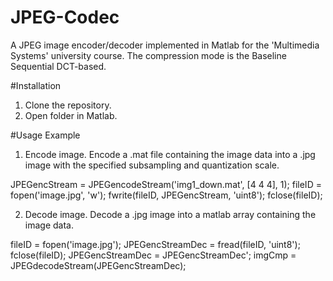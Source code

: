 # JPEG-Codec
A JPEG image encoder/decoder implemented in Matlab for the 'Multimedia Systems' university course.
The compression mode is the Baseline Sequential DCT-based.

#Installation
1) Clone the repository.
2) Open folder in Matlab.

#Usage Example
1) Encode image.
Encode a .mat file containing the image data into a .jpg image with the specified subsampling and quantization scale.

JPEGencStream = JPEGencodeStream('img1_down.mat', [4 4 4], 1);
fileID = fopen('image.jpg', 'w');
fwrite(fileID, JPEGencStream, 'uint8');
fclose(fileID);

2) Decode image.
Decode a .jpg image into a matlab array containing the image data.

fileID = fopen('image.jpg');
JPEGencStreamDec = fread(fileID, 'uint8');
fclose(fileID);
JPEGencStreamDec = JPEGencStreamDec';
imgCmp = JPEGdecodeStream(JPEGencStreamDec);
